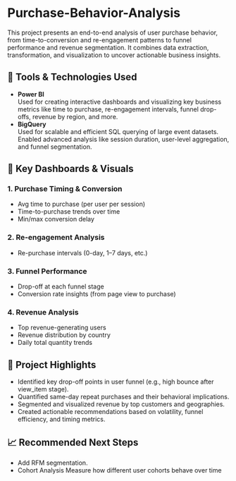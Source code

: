 # Purchase-Behavior-Analysis
This project presents an end-to-end analysis of user purchase behavior, from time-to-conversion and re-engagement patterns to funnel performance and revenue segmentation. It combines data extraction, transformation, and visualization to uncover actionable business insights.

## 🔧 Tools & Technologies Used
- **Power BI**  
  Used for creating interactive dashboards and visualizing key business metrics like time to purchase, re-engagement intervals, funnel drop-offs, revenue by region, and more.
- **BigQuery**  
  Used for scalable and efficient SQL querying of large event datasets. Enabled advanced analysis like session duration, user-level aggregation, and funnel segmentation.

## 📁 Key Dashboards & Visuals

### 1. **Purchase Timing & Conversion**
- Avg time to purchase (per user per session)
- Time-to-purchase trends over time
- Min/max conversion delay

### 2. **Re-engagement Analysis**
- Re-purchase intervals (0-day, 1–7 days, etc.)

### 3. **Funnel Performance**
- Drop-off at each funnel stage
- Conversion rate insights (from page view to purchase)

### 4. **Revenue Analysis**
- Top revenue-generating users
- Revenue distribution by country
- Daily total quantity trends

## 📌 Project Highlights

- Identified key drop-off points in user funnel (e.g., high bounce after view_item stage).
- Quantified same-day repeat purchases and their behavioral implications.
- Segmented and visualized revenue by top customers and geographies.
- Created actionable recommendations based on volatility, funnel efficiency, and timing metrics.

## 📈 Recommended Next Steps

- Add RFM segmentation.
- Cohort Analysis	Measure how different user cohorts behave over time
